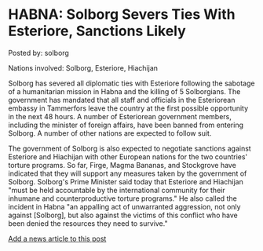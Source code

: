 # HABNA: Solborg Severs Ties With Esteriore, Sanctions Likely

Posted by: solborg

Nations involved: Solborg, Esteriore, Hiachijan

Solborg has severed all diplomatic ties with Esteriore following the sabotage of a humanitarian mission in Habna and the killing of 5 Solborgians. The government has mandated that all staff and officials in the Esteriorean embassy in Tammerfors leave the country at the first possible opportunity in the next 48 hours. A number of Esteriorean government members, including the minister of foreign affairs, have been banned from entering Solborg. A number of other nations are expected to follow suit.

The government of Solborg is also expected to negotiate sanctions against Esteriore and Hiachijan with other European nations for the two countries' torture programs. So far, Firge, Magma Bananas, and Stockgrove have indicated that they will support any measures taken by the government of Solborg. Solborg's Prime Minister said today that Esteriore and Hiachijan "must be held accountable by the international community for their inhumane and counterproductive torture programs." He also called the incident in Habna "an appalling act of unwarranted aggression, not only against [Solborg], but also against the victims of this conflict who have been denied the resources they need to survive."

[Add a news article to this post](http://solborg.xyz/rp/admin.php?event=2016-11-15_solborg-severs-ties-with-esteriore,-sanctions-likely-solborg)


